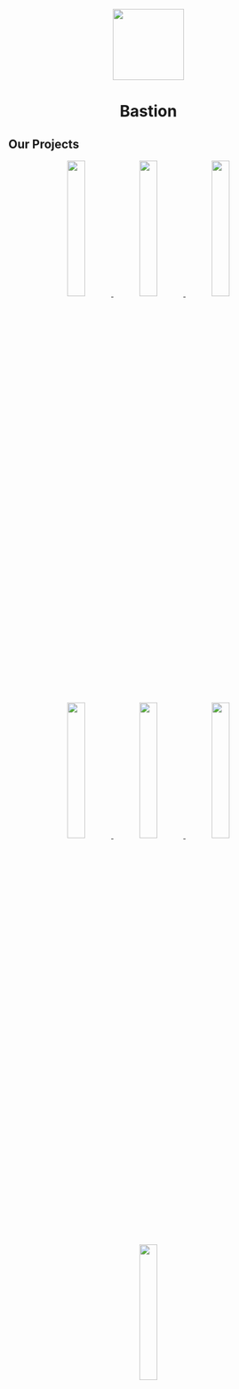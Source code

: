 <p align="center"><img src="https://bastionmc.github.io/github/assets/profile/organisation_icon.png" height="128px" width="128px"></p>
<h1 align="center">Bastion</h1>

## Our Projects
<p align="center">
<a href="https://github.com/BastionMC/BastionLauncher">
<img width="25%" src="https://bastionmc.github.io/github/assets/profile/project_banners/bastion_launcher.png">
</a>
<a href="https://github.com/BastionMC/MCWebGUI">
<img width="25%" src="https://bastionmc.github.io/github/assets/profile/project_banners/mcwebgui.png">
</a>
<a href="https://github.com/BastionMC/QuartzServer">
<img width="25%" src="https://bastionmc.github.io/github/assets/profile/project_banners/quartz_server.jpg">
</a>
<a href="https://github.com/BastionMC/Nylium">
<img width="25%" src="https://bastionmc.github.io/github/assets/profile/project_banners/nylium.png">
</a>
<a href="https://github.com/BastionMC/Netherrack">
<img width="25%" src="https://bastionmc.github.io/github/assets/profile/project_banners/netherrack.png">
</a>
<a href="https://github.com/BastionMC/QuartzClient">
<img width="25%" src="https://bastionmc.github.io/github/assets/profile/project_banners/quartz_client.jpg">
</a>
<a href="https://github.com/BastionMC/BastionInstaller">
<img width="25%" src="https://bastionmc.github.io/github/assets/profile/project_banners/bastion_installer.png">
</a>
</p>
